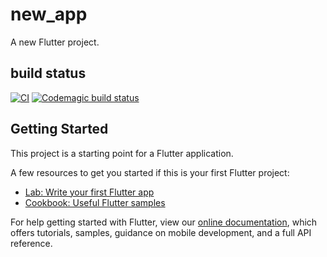 # new_app

A new Flutter project.

## build status
[![CI](https://github.com/hot33331/flutter_example/actions/workflows/ci.yml/badge.svg)](https://github.com/hot33331/flutter_example/actions/workflows/ci.yml)
[![Codemagic build status](https://api.codemagic.io/apps/6244407661477832037e15ad/6244407661477832037e15ac/status_badge.svg)](https://codemagic.io/apps/6244407661477832037e15ad/6244407661477832037e15ac/latest_build)

## Getting Started

This project is a starting point for a Flutter application.

A few resources to get you started if this is your first Flutter project:

- [Lab: Write your first Flutter app](https://flutter.dev/docs/get-started/codelab)
- [Cookbook: Useful Flutter samples](https://flutter.dev/docs/cookbook)

For help getting started with Flutter, view our
[online documentation](https://flutter.dev/docs), which offers tutorials,
samples, guidance on mobile development, and a full API reference.
